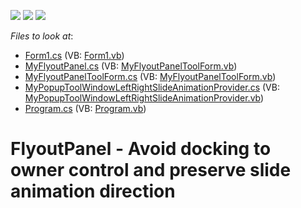 <!-- default badges list -->
![](https://img.shields.io/endpoint?url=https://codecentral.devexpress.com/api/v1/VersionRange/128618647/17.1.3%2B)
[![](https://img.shields.io/badge/Open_in_DevExpress_Support_Center-FF7200?style=flat-square&logo=DevExpress&logoColor=white)](https://supportcenter.devexpress.com/ticket/details/T236211)
[![](https://img.shields.io/badge/📖_How_to_use_DevExpress_Examples-e9f6fc?style=flat-square)](https://docs.devexpress.com/GeneralInformation/403183)
<!-- default badges end -->
<!-- default file list -->
*Files to look at*:

* [Form1.cs](./CS/WindowsFormsApplication741/Form1.cs) (VB: [Form1.vb](./VB/WindowsFormsApplication741/Form1.vb))
* [MyFlyoutPanel.cs](./CS/WindowsFormsApplication741/MyFlyoutPanel.cs) (VB: [MyFlyoutPanelToolForm.vb](./VB/WindowsFormsApplication741/MyFlyoutPanelToolForm.vb))
* [MyFlyoutPanelToolForm.cs](./CS/WindowsFormsApplication741/MyFlyoutPanelToolForm.cs) (VB: [MyFlyoutPanelToolForm.vb](./VB/WindowsFormsApplication741/MyFlyoutPanelToolForm.vb))
* [MyPopupToolWindowLeftRightSlideAnimationProvider.cs](./CS/WindowsFormsApplication741/MyPopupToolWindowLeftRightSlideAnimationProvider.cs) (VB: [MyPopupToolWindowLeftRightSlideAnimationProvider.vb](./VB/WindowsFormsApplication741/MyPopupToolWindowLeftRightSlideAnimationProvider.vb))
* [Program.cs](./CS/WindowsFormsApplication741/Program.cs) (VB: [Program.vb](./VB/WindowsFormsApplication741/Program.vb))
<!-- default file list end -->
# FlyoutPanel - Avoid docking to owner control and preserve slide animation direction

<br/>


